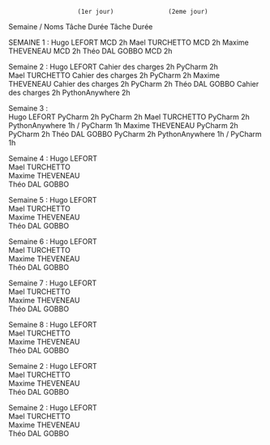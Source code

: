                        (1er jour)               (2eme jour)
Semaine / Noms      Tâche     Durée           Tâche     Durée

SEMAINE 1 :
Hugo LEFORT         MCD       2h
Mael TURCHETTO      MCD       2h 
Maxime THEVENEAU    MCD       2h
Théo DAL GOBBO      MCD       2h

Semaine 2 :
Hugo LEFORT         Cahier des charges 2h     PyCharm 2h   
Mael TURCHETTO      Cahier des charges 2h     PyCharm 2h
Maxime THEVENEAU    Cahier des charges 2h     PyCharm 2h
Théo DAL GOBBO      Cahier des charges 2h     PythonAnywhere 2h

Semaine 3 :         
Hugo LEFORT         PyCharm 2h                PyCharm 2h
Mael TURCHETTO      PyCharm 2h                PythonAnywhere 1h / PyCharm 1h
Maxime THEVENEAU    PyCharm 2h                PyCharm 2h
Théo DAL GOBBO      PyCharm 2h                PythonAnywhere 1h / PyCharm 1h

Semaine 4 :
Hugo LEFORT         
Mael TURCHETTO      
Maxime THEVENEAU    
Théo DAL GOBBO      

Semaine 5 :
Hugo LEFORT         
Mael TURCHETTO      
Maxime THEVENEAU    
Théo DAL GOBBO      

Semaine 6 :
Hugo LEFORT         
Mael TURCHETTO      
Maxime THEVENEAU    
Théo DAL GOBBO      

Semaine 7 :
Hugo LEFORT         
Mael TURCHETTO      
Maxime THEVENEAU    
Théo DAL GOBBO      

Semaine 8 :
Hugo LEFORT         
Mael TURCHETTO      
Maxime THEVENEAU    
Théo DAL GOBBO      

Semaine 2 :
Hugo LEFORT         
Mael TURCHETTO      
Maxime THEVENEAU    
Théo DAL GOBBO      

Semaine 2 :
Hugo LEFORT         
Mael TURCHETTO      
Maxime THEVENEAU    
Théo DAL GOBBO      
